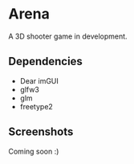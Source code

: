 # Arena
A 3D shooter game in development. 

## Dependencies
- Dear imGUI
- glfw3
- glm
- freetype2

## Screenshots
Coming soon :)
